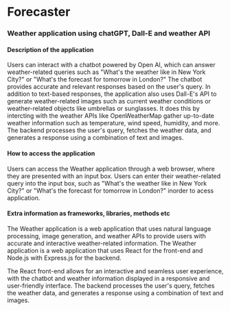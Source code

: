 # Forecaster

### Weather application using chatGPT, Dall-E and weather API

#### Description of the application

Users can interact with a chatbot powered by Open AI, which can answer weather-related queries such as "What's the weather like in New York City?" or "What's the forecast for tomorrow in London?" The chatbot provides accurate and relevant responses based on the user's query. In addition to text-based responses, the application also uses Dall-E's API to generate weather-related images such as current weather conditions or weather-related objects like umbrellas or sunglasses. It does this by intercting with the weather APIs like OpenWeatherMap gather up-to-date weather information such as temperature, wind speed, humidity, and more. The backend processes the user's query, fetches the weather data, and generates a response using a combination of text and images.

#### How to access the application

Users can access the Weather application through a web browser, where they are presented with an input box. Users can enter their weather-related query into the input box, such as "What's the weather like in New York City?" or "What's the forecast for tomorrow in London?" inorder to acess application. 

#### Extra information as frameworks, libraries, methods etc

The Weather application is a web application that uses natural language processing, image generation, and weather APIs to provide users with accurate and interactive weather-related information. The Weather application is a web application that uses React for the front-end and Node.js with Express.js for the backend. 

The React front-end allows for an interactive and seamless user experience, with the chatbot and weather information displayed in a responsive and user-friendly interface. The backend processes the user's query, fetches the weather data, and generates a response using a combination of text and images.
